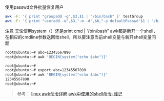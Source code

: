 使用passwd文件批量恢复用户
```bash
awk -F: '{ print "groupadd -g",$3,$1 | "/bin/bash" }' testGroup
awk -F: '{ print "useradd -u",$3,"-m -d",$6,"-p defaultPasswd"$1 | "/bin/bash" }' testPasswd
```
注意
无论使用system（）还是print cmd | “/bin/bash”
awk都是新开一个shell，在相应的cmdline参数送回给shell，所以要注意当前shell变量与新开shell变量问题
```bash
root@ubuntu:~# abc=12345567890
root@ubuntu:~# awk 'BEGIN{system("echo $abc")}'

root@ubuntu:~#
root@ubuntu:~# export abc=12345567890
root@ubuntu:~# awk 'BEGIN{system("echo $abc")}'
12345567890
root@ubuntu:~#
```
>参考：
>[linux awk命令详解](http://www.cnblogs.com/ggjucheng/archive/2013/01/13/2858470.html)
>[awk中使用的shell命令-浅记](http://blog.chinaunix.net/uid-280990-id-2449802.html)